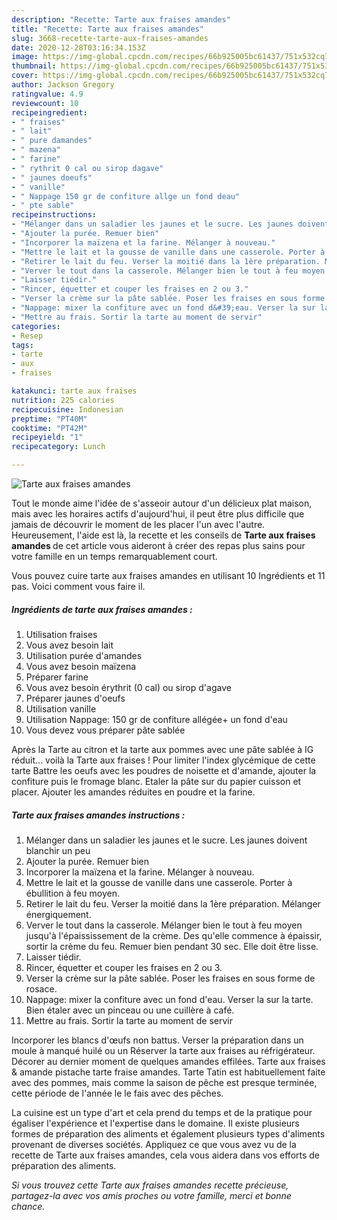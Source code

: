 ```yaml
---
description: "Recette: Tarte aux fraises amandes"
title: "Recette: Tarte aux fraises amandes"
slug: 3668-recette-tarte-aux-fraises-amandes
date: 2020-12-28T03:16:34.153Z
image: https://img-global.cpcdn.com/recipes/66b925005bc61437/751x532cq70/tarte-aux-fraises-amandes-photo-principale-de-la-recette.jpg
thumbnail: https://img-global.cpcdn.com/recipes/66b925005bc61437/751x532cq70/tarte-aux-fraises-amandes-photo-principale-de-la-recette.jpg
cover: https://img-global.cpcdn.com/recipes/66b925005bc61437/751x532cq70/tarte-aux-fraises-amandes-photo-principale-de-la-recette.jpg
author: Jackson Gregory
ratingvalue: 4.9
reviewcount: 10
recipeingredient:
- " fraises"
- " lait"
- " pure damandes"
- " mazena"
- " farine"
- " rythrit 0 cal ou sirop dagave"
- " jaunes doeufs"
- " vanille"
- " Nappage 150 gr de confiture allge un fond deau"
- " pte sable"
recipeinstructions:
- "Mélanger dans un saladier les jaunes et le sucre. Les jaunes doivent blanchir un peu"
- "Ajouter la purée. Remuer bien"
- "Incorporer la maïzena et la farine. Mélanger à nouveau."
- "Mettre le lait et la gousse de vanille dans une casserole. Porter à ébullition à feu moyen."
- "Retirer le lait du feu. Verser la moitié dans la 1ère préparation. Mélanger énergiquement."
- "Verver le tout dans la casserole. Mélanger bien le tout à feu moyen jusqu&#39;à l&#39;épaississement de la crème. Des qu&#39;elle commence à épaissir, sortir la crème du feu. Remuer bien pendant 30 sec. Elle doit être lisse."
- "Laisser tiédir."
- "Rincer, équetter et couper les fraises en 2 ou 3."
- "Verser la crème sur la pâte sablée. Poser les fraises en sous forme de rosace."
- "Nappage: mixer la confiture avec un fond d&#39;eau. Verser la sur la tarte. Bien étaler avec un pinceau ou une cuillère à café."
- "Mettre au frais. Sortir la tarte au moment de servir"
categories:
- Resep
tags:
- tarte
- aux
- fraises

katakunci: tarte aux fraises 
nutrition: 225 calories
recipecuisine: Indonesian
preptime: "PT40M"
cooktime: "PT42M"
recipeyield: "1"
recipecategory: Lunch

---
```



![Tarte aux fraises amandes](https://img-global.cpcdn.com/recipes/66b925005bc61437/751x532cq70/tarte-aux-fraises-amandes-photo-principale-de-la-recette.jpg)

Tout le monde aime l'idée de s'asseoir autour d'un délicieux plat maison, mais avec les horaires actifs d'aujourd'hui, il peut être plus difficile que jamais de découvrir le moment de les placer l'un avec l'autre. Heureusement, l'aide est là, la recette et les conseils de <strong> Tarte aux fraises amandes </strong> de cet article vous aideront à créer des repas plus sains pour votre famille en un temps remarquablement court.

<!--inarticleads1-->

Vous pouvez cuire tarte aux fraises amandes en utilisant 10 Ingrédients et 11 pas. Voici comment vous faire il.

##### Ingrédients de tarte aux fraises amandes :

1. Utilisation  fraises
1. Vous avez besoin  lait
1. Utilisation  purée d&#39;amandes
1. Vous avez besoin  maïzena
1. Préparer  farine
1. Vous avez besoin  érythrit (0 cal) ou sirop d&#39;agave
1. Préparer  jaunes d&#39;oeufs
1. Utilisation  vanille
1. Utilisation  Nappage: 150 gr de confiture allégée+ un fond d&#39;eau
1. Vous devez vous préparer  pâte sablée


Après la Tarte au citron et la tarte aux pommes avec une pâte sablée à IG réduit… voilà la Tarte aux fraises ! Pour limiter l&#39;index glycémique de cette tarte Battre les oeufs avec les poudres de noisette et d&#39;amande, ajouter la confiture puis le fromage blanc. Etaler la pâte sur du papier cuisson et placer. Ajouter les amandes réduites en poudre et la farine. 

<!--inarticleads2-->

##### Tarte aux fraises amandes instructions :

1. Mélanger dans un saladier les jaunes et le sucre. Les jaunes doivent blanchir un peu
1. Ajouter la purée. Remuer bien
1. Incorporer la maïzena et la farine. Mélanger à nouveau.
1. Mettre le lait et la gousse de vanille dans une casserole. Porter à ébullition à feu moyen.
1. Retirer le lait du feu. Verser la moitié dans la 1ère préparation. Mélanger énergiquement.
1. Verver le tout dans la casserole. Mélanger bien le tout à feu moyen jusqu&#39;à l&#39;épaississement de la crème. Des qu&#39;elle commence à épaissir, sortir la crème du feu. Remuer bien pendant 30 sec. Elle doit être lisse.
1. Laisser tiédir.
1. Rincer, équetter et couper les fraises en 2 ou 3.
1. Verser la crème sur la pâte sablée. Poser les fraises en sous forme de rosace.
1. Nappage: mixer la confiture avec un fond d&#39;eau. Verser la sur la tarte. Bien étaler avec un pinceau ou une cuillère à café.
1. Mettre au frais. Sortir la tarte au moment de servir


Incorporer les blancs d&#39;œufs non battus. Verser la préparation dans un moule à manqué huilé ou un Réserver la tarte aux fraises au réfrigérateur. Décorer au dernier moment de quelques amandes effilées. Tarte aux fraises &amp; amande pistache tarte fraise amandes. Tarte Tatin est habituellement faite avec des pommes, mais comme la saison de pêche est presque terminée, cette période de l&#39;année le le fais avec des pêches. 

<!--inarticleads1-->

<p>
La cuisine est un type d'art et cela prend du temps et de la pratique pour égaliser l'expérience et l'expertise dans le domaine. Il existe plusieurs formes de préparation des aliments et également plusieurs types d'aliments provenant de diverses sociétés. Appliquez ce que vous avez vu de la recette de Tarte aux fraises amandes, cela vous aidera dans vos efforts de préparation des aliments.
</p>

<p>
<i>Si vous trouvez cette Tarte aux fraises amandes recette précieuse, partagez-la avec vos amis proches ou votre famille, merci et bonne chance.</i>
</p>
